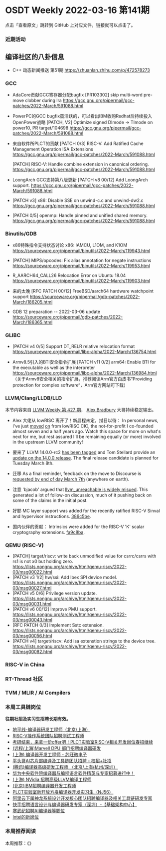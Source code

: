 # OSDT Weekly 2022-03-16 第141期

点击「查看原文」跳转到 GitHub 上对应文件，链接就可以点击了。

### 近期活动

## 编译社区的八卦信息

- C++ 动态新闻推送 第51期 https://zhuanlan.zhihu.com/p/472578273

### GCC

- AdaCore贡献GCC寄存器分配bugfix
  [PR103302] skip multi-word pre-move clobber during lra
  https://gcc.gnu.org/pipermail/gcc-patches/2022-March/591088.html

- PowerPC的GCC bugfix蛮活跃的，可以看出IBM收购Redhat后持续投入OpenPower战略
  [PATCH, V2] Optimize signed DImode -> TImode on power10, PR target/104698
  https://gcc.gnu.org/pipermail/gcc-patches/2022-March/591088.html

- 来自软件所PLCT的贡献
  [PATCH 0/3] RISC-V: Add Ratified Cache Management Operation ISA Extensions
  https://gcc.gnu.org/pipermail/gcc-patches/2022-March/591088.html

  [PATCH] RISC-V: Handle combine extension in canonical ordering.
  https://gcc.gnu.org/pipermail/gcc-patches/2022-March/591088.html

- LoongArch GCC支持第八版更新
  [PATCH v8 00/12] Add LoongArch support.
  https://gcc.gnu.org/pipermail/gcc-patches/2022-March/591088.html

- [PATCH v3] x86: Disable SSE on unwind-c.c and unwind-dw2.c
  https://gcc.gnu.org/pipermail/gcc-patches/2022-March/591088.html

- [PATCH 0/5] openmp: Handle pinned and unified shared memory.
  https://gcc.gnu.org/pipermail/gcc-patches/2022-March/591088.html

### Binutils/GDB

- x86特殊指令支持状态讨论
  x86: IAMCU, L1OM, and K1OM
  https://sourceware.org/pipermail/binutils/2022-March/119943.html

- [PATCH] MIPS/opcodes: Fix alias annotation for negate instructions
  https://sourceware.org/pipermail/binutils/2022-March/119953.html

- R_AARCH64_CALL26 Relocation Error on Ubuntu 18.04
  https://sourceware.org/pipermail/binutils/2022-March/119903.html

- 来的太晚 [RFC PATCH 00/12] FreeBSD/aarch64 hardware watchpoint support
  https://sourceware.org/pipermail/gdb-patches/2022-March/186205.html

- GDB 12 preparation -- 2022-03-06 update
  https://sourceware.org/pipermail/gdb-patches/2022-March/186365.html

### GLIBC

- [PATCH v4 0/5] Support DT_RELR relative relocation format
  https://sourceware.org/pipermail/libc-alpha/2022-March/136754.html

- Armv8.5引入的BTI安全指令扩展
  [PATCH v11 0/2] arm64: Enable BTI for the executable as well as the interpreter
  https://sourceware.org/pipermail/libc-alpha/2022-March/136984.html
 （关于Armv8安全相关的指令扩展，推荐阅读Arm官方白皮书“Providing protection for complex software“，Arm官方网站可下载）

### LLVM/Clang/LLDB/LLD

本节内容来自 [LLVM Weekly 第 427 期](http://llvmweekly.org/issue/427)，
[Alex Bradbury](https://www.linkedin.com/in/alex-bradbury/) 大哥持续稳定输出。

* Alex 大佬从 lowRISC 离开了！新启程未定，拭目以待： In personal news, I've just [moved](https://www.linkedin.com/posts/alex-bradbury_ive-just-completed-my-last-week-at-lowrisc-activity-6906528890647633920-EWqg) [on](https://twitter.com/asbradbury/status/1500766439782985729) from lowRISC CIC, the not-for-profit I co-founded almost seven and a half years ago. Watch this space for more on what's next for me, but rest assured I'll be remaining equally (or more) involved in the upstream LLVM community!

* 要来了 LLVM 14.0.0-rc2 [has been tagged](https://discourse.llvm.org/t/14-0-0-rc2-has-been-tagged/60621) and Tom Stellard provide an [update on the 14.0.0 release](https://discourse.llvm.org/t/llvm-14-0-0-release-update/60650). The final release candidate is planned for Tuesday March 8th.

* 迁移 As a final reminder, feedback on the move to Discourse is [requested by end of day March 7th](https://discourse.llvm.org/t/retrospective-the-move-to-discourse-feedback-by-march-7th/59861/16) (anywhere on earth).

* 注意 'bjacob' argued that [llvm_unreachable is widely misued](https://discourse.llvm.org/t/llvm-unreachable-is-widely-misused/60587). This generated a lot of follow-on discussion, much of it pushing back on some of the claims in the initial post.

* 好耶 MC layer support was added for the recently ratified RISC-V Sinval and hypervisor instructions.
  [386c5be](https://reviews.llvm.org/rG386c5be92a86).

* 国内伙伴的贡献： Intrinsics were added for the RISC-V 'K' scalar cryptography extensions.
  [fa9c8ba](https://reviews.llvm.org/rGfa9c8bab0c7a).

### QEMU (RISC-V)

- [PATCH] target/riscv: write back unmodified value for csrrc/csrrs with rs1 is not x0 but holding zero.
  https://lists.nongnu.org/archive/html/qemu-riscv/2022-03/msg00022.html
- [PATCH v3 1/2] hw/ssi: Add Ibex SPI device model.
  https://lists.nongnu.org/archive/html/qemu-riscv/2022-03/msg00027.html
- [PATCH v5 0/6] Privilege version update.
  https://lists.nongnu.org/archive/html/qemu-riscv/2022-03/msg00031.html
- [PATCH v6 00/12] Improve PMU support.
  https://lists.nongnu.org/archive/html/qemu-riscv/2022-03/msg00043.html
- [RFC PATCH 0/3] Implement Sstc extension.
  https://lists.nongnu.org/archive/html/qemu-riscv/2022-03/msg00056.html
- [PATCH v4] target/riscv: Add isa extenstion strings to the device tree.
  https://lists.nongnu.org/archive/html/qemu-riscv/2022-03/msg00082.html

### RISC-V in China

### RT-Thread 社区


### TVM / MLIR / AI Compilers

### 本周工具链岗位

**往期社招及实习生招聘长期有效。**

- [地平线-编译器研发工程师（北京/上海）](https://mp.weixin.qq.com/s/MYObl7iWIbyrTz9hCmKWYA)
- [RISC-V操作系统团队招聘测试工程师](https://mp.weixin.qq.com/s/inLFS4pI1F74m_oJ2I7xjQ)
- [考研结束，来拿一份offer吧！PLCT实验室RISC-V相关开发岗位春招继续](https://mp.weixin.qq.com/s/PWV5akv5kw3iOuHb-uSNrQ)
- [(远程/上海)Marvell DPU 部门招聘编译器研发](https://mp.weixin.qq.com/s/B6JjAhF3TZjezD1tjYHDaw)
- [(上海) 编译器开发工程师 - 芯旺微电子](https://mp.weixin.qq.com/s/nqe1-7qffnc0CaejYkpKyw)
- [平头哥AI芯片部编译及工具链团队招聘 - 校招+社招](https://mp.weixin.qq.com/s/kARbXtJotRPCNMrV-yOanA)
- [(腾讯)编译器高级研发工程师 （北京/上海/杭州/深圳）](https://mp.weixin.qq.com/s/DF-2qmHmpKZtJ1djHXM1Ug)
- [华为中央软件院编译器与编程语言软件精英与专家招募进行中！](https://mp.weixin.qq.com/s/VshbvWegM3eCdgK9d6v46A)
- [(上海) NVidia 招聘高级LLVM编译工程师](https://mp.weixin.qq.com/s/y6UmneY-UvzyhEvyCaoyEg)
- [(北京)IBM招聘编译器开发工程师](https://mp.weixin.qq.com/s/B_d1gjyrgncevOGWnV_Jfw)
- [PLCT实验室新开放方舟编译器开发实习生（NJ56）](https://mp.weixin.qq.com/s/lPp5RvjYhpDIGsp-luLzKQ)
- [阿里云下属神龙系统设计开发核心团队招聘编译器及相关工具链研发专家](https://mp.weixin.qq.com/s/h3ELBXBHfNjZCyCRixqnOQ)
- [快手招聘语言设计与编译器研发专家（深圳）-【基础架构中心】](https://mp.weixin.qq.com/s/QTWnlaBFtWQ3YThHJSIhbA)
- [寒武纪招聘AI编译器等职位](https://mp.weixin.qq.com/s/LWpDXEA2rJ1wx9mr8XoWxw)
- [Intel的新岗位](https://mp.weixin.qq.com/s/xs-deMCI4ob7WX0vIRZMZw)

### 本周推荐阅读

本周推荐：《》

